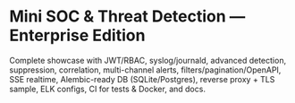 # Mini SOC & Threat Detection — Enterprise Edition
Complete showcase with JWT/RBAC, syslog/journald, advanced detection, suppression, correlation, multi-channel alerts,
filters/pagination/OpenAPI, SSE realtime, Alembic-ready DB (SQLite/Postgres), reverse proxy + TLS sample, ELK configs,
CI for tests & Docker, and docs.
